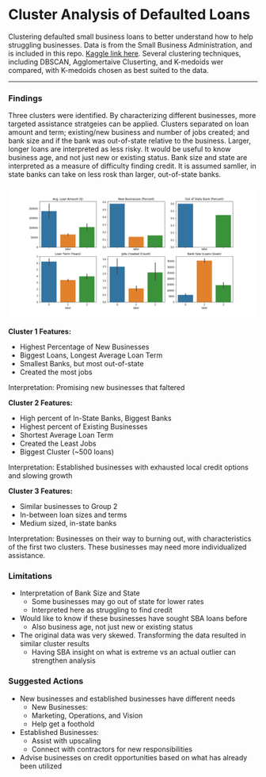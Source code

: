 # Cluster Analysis of Defaulted Loans
Clustering defaulted small business loans to better understand how to help struggling businesses. Data is from the Small Business Administration, and is included in this repo. [Kaggle link here](https://www.kaggle.com/mirbektoktogaraev/should-this-loan-be-approved-or-denied?select=SBAnational.csv). Several clustering techniques, including DBSCAN, Agglomertaive Cluserting, and K-medoids wer compared, with K-medoids chosen as best suited to the data. 
<hr>

### Findings
Three clusters were identified. By characterizing different businesses, more targeted assistance stratgeies can be applied. Clusters separated on loan amount and term; existing/new business and number of jobs created; and bank size and if the bank was out-of-state relative to the business. Larger, longer loans are interpreted as less risky. It would be useful to know business age, and not just new or existing status. Bank size and state are interpreted as a measure of difficulty finding credit. It is assumed samller, in state banks can take on less rosk than larger, out-of-state banks.

<img src='figures/clusters.png'>

**Cluster 1 Features:**
* Highest Percentage of New Businesses
* Biggest Loans, Longest Average Loan Term
* Smallest Banks, but most out-of-state
* Created the most jobs

Interpretation: Promising new businesses that faltered

**Cluster 2 Features:**
* High percent of In-State Banks, Biggest Banks
* Highest percent of Existing Businesses
* Shortest Average Loan Term
* Created the Least Jobs
* Biggest Cluster (~500 loans)

Interpretation: Established businesses with exhausted local credit options and slowing growth

**Cluster 3 Features:**
* Similar businesses to Group 2
* In-between loan sizes and terms
* Medium sized, in-state banks

Interpretation: Businesses on their way to burning out, with characteristics of the first two clusters. These businesses may need more individualized assistance.

### Limitations
* Interpretation of Bank Size and State
  * Some businesses may go out of state for lower rates
  * Interpreted here as struggling to find credit
* Would like to know if these businesses have sought SBA loans before
  * Also business age, not just new or existing status
* The original data was very skewed. Transforming the data resulted in similar cluster results
  * Having SBA insight on what is extreme vs an actual outlier can strengthen analysis
  
### Suggested Actions

* New businesses and established businesses have different needs
  * New Businesses:
  * Marketing, Operations, and Vision
  * Help get a foothold
* Established Businesses:
  * Assist with upscaling
  * Connect with contractors for new responsibilities
* Advise businesses on credit opportunities based on what has already been utilized



